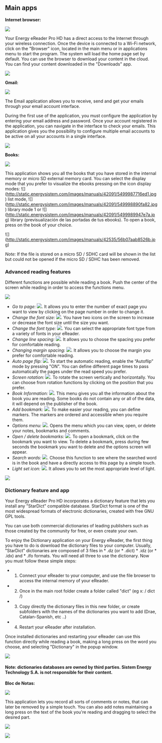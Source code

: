 ## Main apps

**Internet browser:**

![](http://static.energysistem.com/images/manuals/42535/569d0d81e5567.jpg)

Your Energy eReader Pro HD has a direct access to the Internet through your wireless connection. Once the device is connected to a Wi-Fi network, click on the "Browser" icon, located in the main menu or in applications menu to start the program. The system will load the home page set by default. You can use the browser to download your content in the cloud. You can find your content downloaded in the "Downloads" app.

![](http://static.energysistem.com/images/manuals/42535/569d194fe7780.jpg)

**Gmail:**

![](http://static.energysistem.com/images/manuals/42535/56a63a5cde8e2.jpg)

The Email application allows you to receive, send and get your emails through your email account interface.

During the first use of the application, you must configure the application by entering your email address and password. Once your account registered in the application, you can navigate in the interface to check your emails. This application gives you the possibility to configure multiple email accounts to be active on all your accounts in a single interface.

![](http://static.energysistem.com/images/manuals/42091/54999ab245c55.jpg)

**Books:**

![](http://static.energysistem.com/images/manuals/42535/569d0d71c4bd7.jpg)

This application shows you all the books that you have stored in the internal memory or micro SD external memory card.
You can select the display mode that you prefer to visualize the ebooks pressing on the icon display modes: ![] (http://static.energysistem.com/images/manuals/42091/5499987716ed1.jpg) list mode, ![] (http://static.energysistem.com/images/manuals/42091/549998890fa82.jpg) library mode 1 or ![] (http://static.energysistem.com/images/manuals/42091/5499989947e7a.jpg) library (previsualización de las portadas de tus ebooks). To open a book, press on the book of your choice. 

![] (http://static.energysistem.com/images/manuals/42535/56b07aab8526b.jpg)

*Note:* If the file is stored on a micro SD / SDHC card will be shown in the list but could not be opened if the micro SD / SDHC has been removed.

### Advanced reading features

Different functions are possible while reading a book. Push the center of the screen while reading in order to access the functions menu.

![](http://static.energysistem.com/images/manuals/42535/56a6488b920aa.jpg)

-	*Go to page:* ![](http://static.energysistem.com/images/manuals/42535/56a644cce8932.jpg). It allows you to enter the number of exact page you want to view by clicking on the page number in order to change it.
-	*Change the font size:* ![](http://static.energysistem.com/images/manuals/42091/5499689c9e6ef.jpg). You have two icons on the screen to increase or decrease the font size until the size you want.
-	*Change the font type:* ![](http://static.energysistem.com/images/manuals/42091/549968a56ca94.jpg). You can select the appropriate font type from a variety of fonts in your eReader.
-	*Change line spacing:* ![](http://static.energysistem.com/images/manuals/42091/5499684a41714.jpg). It allows you to choose the spacing you prefer for comfortable reading.
-	*Changing margin spacing:* ![](http://static.energysistem.com/images/manuals/42091/549968678806f.jpg). It allows you to choose the margin you prefer for comfortable reading.
-	*Auto page flip:* ![](http://static.energysistem.com/images/manuals/42535/56a649ee7b275.jpg). To start the automatic reading, enable the “Autoflip” mode by pressing "ON". You can define different page times to pass automatically the pages under the read speed you prefer.
-	*Screen rotation:* ![](http://static.energysistem.com/images/manuals/42535/56a64cf449c6b.jpg). To rotate the screen vertically and horizontally. You can choose from rotation functions by clicking on the position that you prefer.
-	*Book Information:* ![](http://static.energysistem.com/images/manuals/42535/56a64dad28cc3.jpg). This menu gives you all the information about the book you are reading. Some books do not contain any or all of the data, it will depend on the publisher of the book.
-	*Add bookmark:* ![](http://static.energysistem.com/images/manuals/42535/56a64e2b8d44a.jpg). To make easier your reading, you can define markers. The markers are ordered and accessible when you require them. 
-	*Options menu:* ![](http://static.energysistem.com/images/manuals/42535/569d161207adb.jpg). Opens the menu which you can view, open, or delete your notes, bookmarks and comments.
-	*Open / delete bookmarks:* ![](http://static.energysistem.com/images/manuals/42535/56a64f8906d54.jpg). To open a bookmark, click on the bookmark you want to view. To delete a bookmark, press during few seconds the bookmark you want to delete and the options screen will appear.
-	*Search words:* ![](http://static.energysistem.com/images/manuals/42535/56a64eaa7b53e.jpg). Choose this function to see where the searched word is in the book and have a directly access to this page by a simple touch. 
-	*Light set icon:* ![](http://static.energysistem.com/images/manuals/42535/569cd0472bd65.jpg). It allows you to set the most appropriate level of light.

![](http://static.energysistem.com/images/manuals/42091/5499a1a73e70e.jpg)

### Dictionary feature and app

Your Energy eReader Pro HD incorporates a dictionary feature that lets you install any "StarDict" compatible database. StarDict format is one of the most widespread formats of electronic dictionaries, created with free GNU GPL tools.

You can use both commercial dictionaries of leading publishers such as those created by the community for free, or even create your own.

To enjoy the Dictionary application on your Energy eReader, the first thing you have to do is download the dictionary files to your computer. Usually, "StarDict" dictionaries are composed of 3 files in * .dz (or * .dict) * .idz (or * .idx) and * .ifo formats. You will need all three to use the dictionary. Now you must follow these simple steps:

- 1) Connect your eReader to your computer, and use the file browser to access the internal memory of your eReader.
- 2) Once in the main root folder create a folder called "dict" (eg x: / dict /)
- 3) Copy directly the dictionary files in this new folder, or create subfolders with the names of the dictionaries you want to add (Drae, Catalan-Spanish, etc ..)
- 4) Restart your eReader after installation.

Once installed dictionaries and restarting your eReader can use this function directly while reading a book, making a long press on the word you choose, and selecting "Dictionary" in the popup window.

![](Http://static.energysistem.com/images/manuals/42535/56af962fc17ff.jpg)

#### Note: dictionaries databases are owned by third parties. Sistem Energy Technology S.A. is not responsible for their content.

**Bloc de Notas:**

![](http://static.energysistem.com/images/manuals/42535/56a6503a232ae.jpg)

This application lets you record all sorts of comments or notes, that can later be removed by a simple touch. You can also add notes maintaining a long press on the text of the book you're reading and dragging to select the desired part.

![](http://static.energysistem.com/images/manuals/42091/5499a32f0cc93.jpg)

![](http://static.energysistem.com/images/manuals/42091/5499a33534ae6.jpg)


